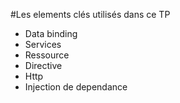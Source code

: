 #Les elements clés utilisés dans ce TP

<ul>
    <li>Data binding</li>
    <li>Services</li>
    <li>Ressource</li>
    <li>Directive</li>
    <li>Http</li>
    <li>Injection de dependance</li>
</ul>